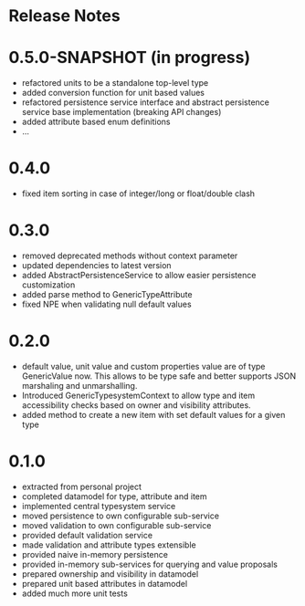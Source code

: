 Release Notes
=============

# 0.5.0-SNAPSHOT (in progress)
- refactored units to be a standalone top-level type
- added conversion function for unit based values
- refactored persistence service interface and abstract persistence service base implementation (breaking API changes)
- added attribute based enum definitions
- ...

# 0.4.0
- fixed item sorting in case of integer/long or float/double clash

# 0.3.0
- removed deprecated methods without context parameter
- updated dependencies to latest version
- added AbstractPersistenceService to allow easier persistence customization
- added parse method to GenericTypeAttribute
- fixed NPE when validating null default values

# 0.2.0
- default value, unit value and custom properties value are of type GenericValue now. This allows to be type safe and better supports JSON marshaling and unmarshalling.
- Introduced GenericTypesystemContext to allow type and item accessibility checks based on owner and visibility attributes.
- added method to create a new item with set default values for a given type

# 0.1.0
- extracted from personal project
- completed datamodel for type, attribute and item
- implemented central typesystem service
- moved persistence to own configurable sub-service
- moved validation to own configurable sub-service
- provided default validation service
- made validation and attribute types extensible
- provided naive in-memory persistence
- provided in-memory sub-services for querying and value proposals
- prepared ownership and visibility in datamodel
- prepared unit based attributes in datamodel
- added much more unit tests